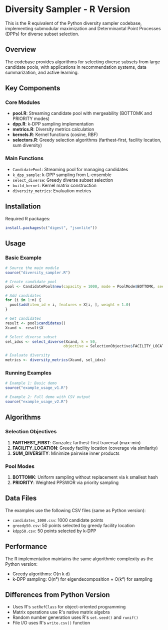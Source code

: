 # Diversity Sampler - R Version

This is the R equivalent of the Python diversity sampler codebase, implementing submodular maximization and Determinantal Point Processes (DPPs) for diverse subset selection.

## Overview

The codebase provides algorithms for selecting diverse subsets from large candidate pools, with applications in recommendation systems, data summarization, and active learning.

## Key Components

### Core Modules

- **pool.R**: Streaming candidate pool with mergeability (BOTTOMK and PRIORITY modes)
- **dpp.R**: k-DPP sampling implementation
- **metrics.R**: Diversity metrics calculation
- **kernels.R**: Kernel functions (cosine, RBF)
- **selectors.R**: Greedy selection algorithms (farthest-first, facility location, sum diversity)

### Main Functions

- `CandidatePool`: Streaming pool for managing candidates
- `k_dpp_sample`: k-DPP sampling from L-ensemble
- `select_diverse`: Greedy diverse subset selection
- `build_kernel`: Kernel matrix construction
- `diversity_metrics`: Evaluation metrics

## Installation

Required R packages:
```r
install.packages(c("digest", "jsonlite"))
```

## Usage

### Basic Example

```r
# Source the main module
source("diversity_sampler.R")

# Create candidate pool
pool <- CandidatePool$new(capacity = 1000, mode = PoolMode$BOTTOMK, seed = 42)

# Add candidates
for (i in 1:n) {
  pool$add(item_id = i, features = X[i, ], weight = 1.0)
}

# Get candidates
result <- pool$candidates()
Xcand <- result$X

# Select diverse subset
sel_idxs <- select_diverse(Xcand, k = 50, 
                          objective = SelectionObjective$FACILITY_LOCATION)

# Evaluate diversity
metrics <- diversity_metrics(Xcand, sel_idxs)
```

### Running Examples

```r
# Example 1: Basic demo
source("example_usage_v1.R")

# Example 2: Full demo with CSV output
source("example_usage_v2.R")
```

## Algorithms

### Selection Objectives

1. **FARTHEST_FIRST**: Gonzalez farthest-first traversal (max-min)
2. **FACILITY_LOCATION**: Greedy facility location (coverage via similarity)
3. **SUM_DIVERSITY**: Minimize pairwise inner products

### Pool Modes

1. **BOTTOMK**: Uniform sampling without replacement via k smallest hash
2. **PRIORITY**: Weighted PPSWOR via priority sampling

## Data Files

The examples use the following CSV files (same as Python version):
- `candidates_1000.csv`: 1000 candidate points
- `greedy50.csv`: 50 points selected by greedy facility location
- `kdpp50.csv`: 50 points selected by k-DPP

## Performance

The R implementation maintains the same algorithmic complexity as the Python version:
- Greedy algorithms: O(n k d)
- k-DPP sampling: O(n³) for eigendecomposition + O(k²) for sampling

## Differences from Python Version

- Uses R's `setRefClass` for object-oriented programming
- Matrix operations use R's native matrix algebra
- Random number generation uses R's `set.seed()` and `runif()`
- File I/O uses R's `write.csv()` function 
